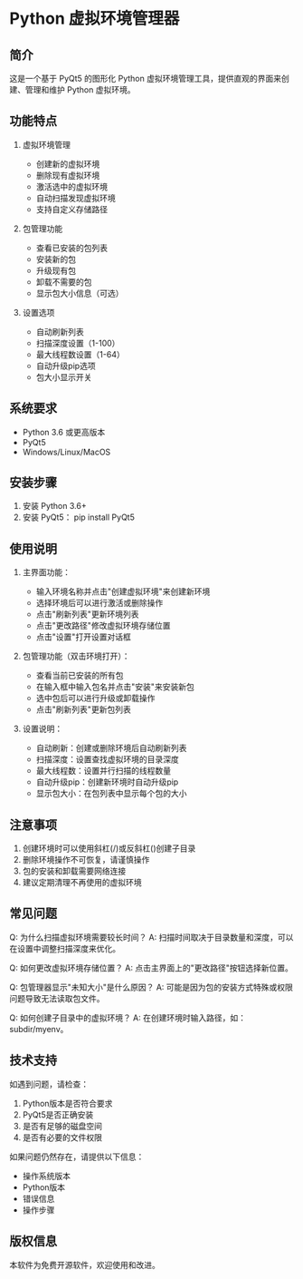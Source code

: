 Python 虚拟环境管理器
==================

简介
--
这是一个基于 PyQt5 的图形化 Python 虚拟环境管理工具，提供直观的界面来创建、管理和维护 Python 虚拟环境。

功能特点
------
1. 虚拟环境管理
   - 创建新的虚拟环境
   - 删除现有虚拟环境
   - 激活选中的虚拟环境
   - 自动扫描发现虚拟环境
   - 支持自定义存储路径

2. 包管理功能
   - 查看已安装的包列表
   - 安装新的包
   - 升级现有包
   - 卸载不需要的包
   - 显示包大小信息（可选）

3. 设置选项
   - 自动刷新列表
   - 扫描深度设置（1-100）
   - 最大线程数设置（1-64）
   - 自动升级pip选项
   - 包大小显示开关

系统要求
------
- Python 3.6 或更高版本
- PyQt5
- Windows/Linux/MacOS

安装步骤
------
1. 安装 Python 3.6+
2. 安装 PyQt5：
   pip install PyQt5

使用说明
------
1. 主界面功能：
   - 输入环境名称并点击"创建虚拟环境"来创建新环境
   - 选择环境后可以进行激活或删除操作
   - 点击"刷新列表"更新环境列表
   - 点击"更改路径"修改虚拟环境存储位置
   - 点击"设置"打开设置对话框

2. 包管理功能（双击环境打开）：
   - 查看当前已安装的所有包
   - 在输入框中输入包名并点击"安装"来安装新包
   - 选中包后可以进行升级或卸载操作
   - 点击"刷新列表"更新包列表

3. 设置说明：
   - 自动刷新：创建或删除环境后自动刷新列表
   - 扫描深度：设置查找虚拟环境的目录深度
   - 最大线程数：设置并行扫描的线程数量
   - 自动升级pip：创建新环境时自动升级pip
   - 显示包大小：在包列表中显示每个包的大小

注意事项
------
1. 创建环境时可以使用斜杠(/)或反斜杠(\)创建子目录
2. 删除环境操作不可恢复，请谨慎操作
3. 包的安装和卸载需要网络连接
4. 建议定期清理不再使用的虚拟环境

常见问题
------
Q: 为什么扫描虚拟环境需要较长时间？
A: 扫描时间取决于目录数量和深度，可以在设置中调整扫描深度来优化。

Q: 如何更改虚拟环境存储位置？
A: 点击主界面上的"更改路径"按钮选择新位置。

Q: 包管理器显示"未知大小"是什么原因？
A: 可能是因为包的安装方式特殊或权限问题导致无法读取包文件。

Q: 如何创建子目录中的虚拟环境？
A: 在创建环境时输入路径，如：subdir/myenv。

技术支持
------
如遇到问题，请检查：
1. Python版本是否符合要求
2. PyQt5是否正确安装
3. 是否有足够的磁盘空间
4. 是否有必要的文件权限

如果问题仍然存在，请提供以下信息：
- 操作系统版本
- Python版本
- 错误信息
- 操作步骤

版权信息
------
本软件为免费开源软件，欢迎使用和改进。 